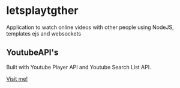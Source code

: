# letsplaytgther

Application to watch online videos with other people using NodeJS, templates ejs and websockets

## YoutubeAPI's

Built with Youtube Player API and Youtube Search List API.

[Visit me!](https://letsplaytgther.herokuapp.com/)
